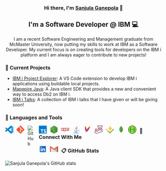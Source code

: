 <h3 align="center">Hi there, I'm <a href="https://www.linkedin.com/in/sanjulaganepola/">Sanjula Ganepola</a> 👋</h3>

<h2 align="center">I'm a Software Developer @ IBM 💻</h2>

<p align="center">I am a recent Software Engineering and Management graduate from McMaster University, now putting my skills to work at IBM as a Software Developer. My current focus is on creating tools for developers on the IBM i platform and I am always eager to contribute to new projects!</p>

### 🔭 Current Projects

* [IBM i Project Explorer](https://github.com/IBM/vscode-ibmi-projectexplorer): A VS Code extension to develop IBM i applications using buildable local projects.
* [Mapepire Java](https://github.com/Mapepire-IBMi/mapepire-java): A Java client SDK that provides a new and convenient way to access Db2 on IBM i.
* [IBM i Talks](https://github.com/SanjulaGanepola/ibmi-talks): A collection of IBM i talks that I have given or will be giving soon!

### 💼 Languages and Tools

[<img align="left" alt="Visual Studio Code" width="26px" style="padding-right:10px;" src="https://raw.githubusercontent.com/SanjulaGanepola/SanjulaGanepola/main/images/vscode.svg"/>]()
[<img align="left" alt="Git" width="26px" style="padding-right:10px;" src="https://raw.githubusercontent.com/SanjulaGanepola/SanjulaGanepola/main/images/git.svg"/>]()
[<img align="left" alt="GitHub" width="26px" style="padding-right:10px;" src="https://user-images.githubusercontent.com/3369400/139447912-e0f43f33-6d9f-45f8-be46-2df5bbc91289.png"/>]()
[<img align="left" alt="TypeScript" width="26px" style="padding-right:10px;" src="https://raw.githubusercontent.com/SanjulaGanepola/SanjulaGanepola/main/images/typescript.svg"/>]()
[<img align="left" alt="NodeJS" width="26px" style="padding-right:10px;" src="https://raw.githubusercontent.com/SanjulaGanepola/SanjulaGanepola/main/images/nodejs.svg"/>]()
[<img align="left" alt="NPM" width="26px" style="padding-right:10px;" src="https://raw.githubusercontent.com/SanjulaGanepola/SanjulaGanepola/main/images/npm.svg"/>]()
[<img align="left" alt="Java" width="26px" style="padding-right:10px;" src="https://raw.githubusercontent.com/SanjulaGanepola/SanjulaGanepola/main/images/java.svg"/>]()
[<img align="left" alt="Maven" width="26px" style="padding-right:10px;" src="https://raw.githubusercontent.com/SanjulaGanepola/SanjulaGanepola/main/images/maven.svg"/>]()
[<img align="left" alt="Jest" width="26px" style="padding-right:10px;" src="https://raw.githubusercontent.com/SanjulaGanepola/SanjulaGanepola/main/images/jest.svg"/>]()
[<img align="left" alt="Vitest" width="26px" style="padding-right:10px;" src="https://raw.githubusercontent.com/SanjulaGanepola/SanjulaGanepola/main/images/vitest.svg"/>]()
[<img align="left" alt="MongoDB" width="26px" style="padding-right:10px;" src="https://raw.githubusercontent.com/SanjulaGanepola/SanjulaGanepola/main/images/mongodb.svg"/>]()
[<img align="left" alt="Swagger" width="26px" style="padding-right:10px;" src="https://raw.githubusercontent.com/SanjulaGanepola/SanjulaGanepola/main/images/swagger.svg"/>]()

### 🤝 Connect With Me

[<img align="left" alt="Sanjula Ganepola | LinkedIn" width="26px" style="padding-right:10px;" src="https://raw.githubusercontent.com/SanjulaGanepola/SanjulaGanepola/main/images/linkedin.svg"/>](https://www.linkedin.com/in/sanjulaganepola)
[<img align="left" alt="Sanjula Ganepola | Gmail" width="26px" style="padding-right:10px;" src="https://raw.githubusercontent.com/SanjulaGanepola/SanjulaGanepola/main/images/gmail.svg"/>](mailto:sanjulagane@gmail.com)

### 📋 GitHub Stats

![Sanjula Ganepola's GitHub stats](https://github-readme-stats.vercel.app/api?username=SanjulaGanepola&show_icons=true&theme=tokyonight)